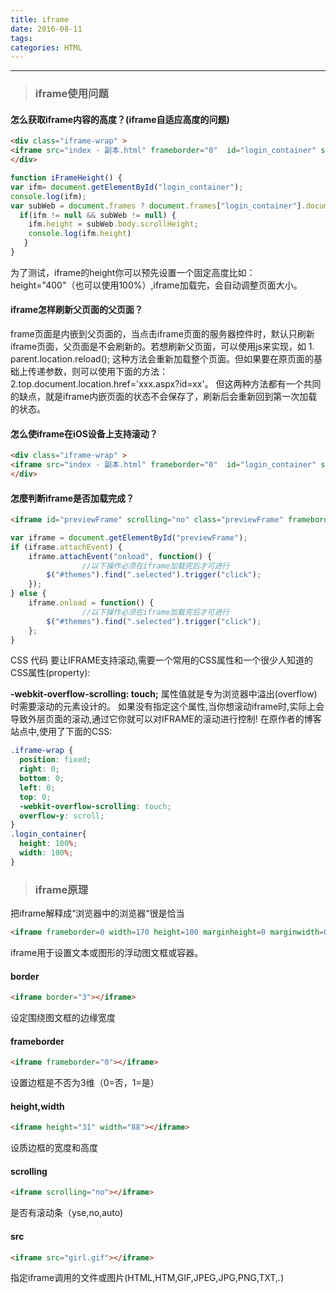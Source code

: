 ```yaml
---
title: iframe
date: 2016-08-11
tags:
categories: HTML
---
```

------

<!-- more -->

> ### iframe使用问题

#### 怎么获取iframe内容的高度？(iframe自适应高度的问题)

```html
<div class="iframe-wrap" >
<iframe src="index - 副本.html" frameborder="0"  id="login_container" scrolling="no" width="1000" height="400" onLoad="iFrameHeight()"></iframe>
</div>
```
```js
function iFrameHeight() {
var ifm= document.getElementById("login_container");
console.log(ifm);
var subWeb = document.frames ? document.frames["login_container"].document :ifm.contentDocument;
  if(ifm != null && subWeb != null) {
    ifm.height = subWeb.body.scrollHeight;
    console.log(ifm.height)
   }
}
```
为了测试，iframe的height你可以预先设置一个固定高度比如：height="400"（也可以使用100%）,iframe加载完，会自动调整页面大小。

#### iframe怎样刷新父页面的父页面？

frame页面是内嵌到父页面的，当点击iframe页面的服务器控件时，默认只刷新iframe页面，父页面是不会刷新的。若想刷新父页面，可以使用js来实现，如
     1. parent.location.reload();
     这种方法会重新加载整个页面。但如果要在原页面的基础上传递参数，则可以使用下面的方法：
     2.top.document.location.href='xxx.aspx?id=xx'。
     但这两种方法都有一个共同的缺点，就是iframe内嵌页面的状态不会保存了，刷新后会重新回到第一次加载的状态。

#### 怎么使iframe在iOS设备上支持滚动？

```html
<div class="iframe-wrap" >
<iframe src="index - 副本.html" frameborder="0"  id="login_container" scrolling="no" width="1000" height="400" onLoad="iFrameHeight()"></iframe>
</div>
```
#### 怎麼判断iframe是否加载完成？
```html
<iframe id="previewFrame" scrolling="no" class="previewFrame" frameborder="0"></iframe>
```` 
```js 
var iframe = document.getElementById("previewFrame");  
if (iframe.attachEvent) {  
    iframe.attachEvent("onload", function() {  
                //以下操作必须在iframe加载完后才可进行  
        $("#themes").find(".selected").trigger("click");  
    });  
} else {  
    iframe.onload = function() {  
                //以下操作必须在iframe加载完后才可进行  
        $("#themes").find(".selected").trigger("click");  
    };  
}  
```
CSS 代码
要让IFRAME支持滚动,需要一个常用的CSS属性和一个很少人知道的CSS属性(property):

**-webkit-overflow-scrolling: touch;** 属性值就是专为浏览器中溢出(overflow)时需要滚动的元素设计的。 如果没有指定这个属性,当你想滚动iframe时,实际上会导致外层页面的滚动,通过它你就可以对IFRAME的滚动进行控制! 在原作者的博客站点中,使用了下面的CSS:

```css
.iframe-wrap {  
  position: fixed;   
  right: 0;   
  bottom: 0;   
  left: 0;  
  top: 0;  
  -webkit-overflow-scrolling: touch;  
  overflow-y: scroll;  
}  
.login_container{  
  height: 100%;  
  width: 100%;  
}  
```
> ### iframe原理

把iframe解释成“浏览器中的浏览器“很是恰当

```html
<iframe frameborder=0 width=170 height=100 marginheight=0 marginwidth=0 scrolling=no src=http://www.163.com></iframe>
```
iframe用于设置文本或图形的浮动图文框或容器。

#### border
```html
<iframe border="3"></iframe>
```
设定围绕图文框的边缘宽度

#### frameborder
```html
<iframe frameborder="0"></iframe>
```
设置边框是不否为3维（0=否，1=是）

#### height,width
```html
<iframe height="31" width="88"></iframe>
```
设质边框的宽度和高度

#### scrolling
```html
<iframe scrolling="no"></iframe>
```
是否有滚动条（yse,no,auto)

#### src
```html
<iframe src="girl.gif"></iframe>
```
指定iframe调用的文件或图片(HTML,HTM,GIF,JPEG,JPG,PNG,TXT,*.*)
